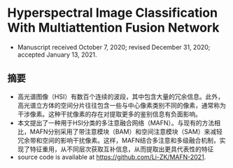 # Hyperspectral Image Classification With Multiattention Fusion Network
- Manuscript received October 7, 2020; revised December 31, 2020; accepted January 13, 2021.
## 摘要
- 高光谱图像（HSI）有数百个连续的波段，其中包含大量的冗余信息。此外，高光谱立方体的空间分片往往包含一些与中心像素类别不同的像素，通常称为干涉像素。这种干扰像素的存在对提取更多的鉴别信息有负面影响。
- 本文提出了一种用于HSI分类的多注意融合网络（MAFN）。与现有的方法相比，MAFN分别采用了带注意模块（BAM）和空间注意模块（SAM）来减轻冗余带和空间的影响干扰像素。这样，MAFN结合多注意和多级融合机制，实现了特征重用，从不同层次获取互补信息，从而提取出更具代表性的特征
- source code is available at https://github.com/Li-ZK/MAFN-2021.
